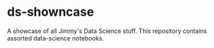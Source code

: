 # ds-showncase
A showcase of all Jimmy's Data Science stuff. This repository contains assorted data-science notebooks.
